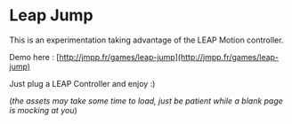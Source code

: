 Leap Jump
=========

This is an experimentation taking advantage of the LEAP Motion controller.

Demo here : [http://jmpp.fr/games/leap-jump](http://jmpp.fr/games/leap-jump)

Just plug a LEAP Controller and enjoy :)

(*the assets may take some time to load, just be patient while a blank page is mocking at you*)